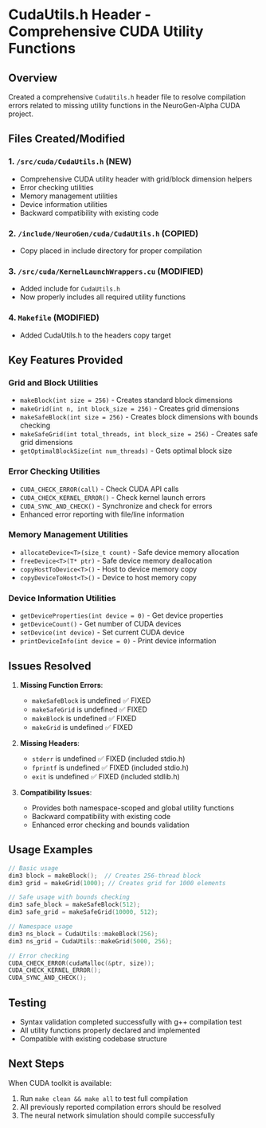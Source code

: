 # CudaUtils.h Header - Comprehensive CUDA Utility Functions

## Overview
Created a comprehensive `CudaUtils.h` header file to resolve compilation errors related to missing utility functions in the NeuroGen-Alpha CUDA project.

## Files Created/Modified

### 1. `/src/cuda/CudaUtils.h` (NEW)
- Comprehensive CUDA utility header with grid/block dimension helpers
- Error checking utilities
- Memory management utilities  
- Device information utilities
- Backward compatibility with existing code

### 2. `/include/NeuroGen/cuda/CudaUtils.h` (COPIED)
- Copy placed in include directory for proper compilation

### 3. `/src/cuda/KernelLaunchWrappers.cu` (MODIFIED)
- Added include for `CudaUtils.h`
- Now properly includes all required utility functions

### 4. `Makefile` (MODIFIED)
- Added CudaUtils.h to the headers copy target

## Key Features Provided

### Grid and Block Utilities
- `makeBlock(int size = 256)` - Creates standard block dimensions
- `makeGrid(int n, int block_size = 256)` - Creates grid dimensions
- `makeSafeBlock(int size = 256)` - Creates block dimensions with bounds checking
- `makeSafeGrid(int total_threads, int block_size = 256)` - Creates safe grid dimensions
- `getOptimalBlockSize(int num_threads)` - Gets optimal block size

### Error Checking Utilities
- `CUDA_CHECK_ERROR(call)` - Check CUDA API calls
- `CUDA_CHECK_KERNEL_ERROR()` - Check kernel launch errors
- `CUDA_SYNC_AND_CHECK()` - Synchronize and check for errors
- Enhanced error reporting with file/line information

### Memory Management Utilities
- `allocateDevice<T>(size_t count)` - Safe device memory allocation
- `freeDevice<T>(T* ptr)` - Safe device memory deallocation
- `copyHostToDevice<T>()` - Host to device memory copy
- `copyDeviceToHost<T>()` - Device to host memory copy

### Device Information Utilities
- `getDeviceProperties(int device = 0)` - Get device properties
- `getDeviceCount()` - Get number of CUDA devices
- `setDevice(int device)` - Set current CUDA device
- `printDeviceInfo(int device = 0)` - Print device information

## Issues Resolved

1. **Missing Function Errors**: 
   - `makeSafeBlock` is undefined ✅ FIXED
   - `makeSafeGrid` is undefined ✅ FIXED
   - `makeBlock` is undefined ✅ FIXED  
   - `makeGrid` is undefined ✅ FIXED

2. **Missing Headers**:
   - `stderr` is undefined ✅ FIXED (included stdio.h)
   - `fprintf` is undefined ✅ FIXED (included stdio.h)
   - `exit` is undefined ✅ FIXED (included stdlib.h)

3. **Compatibility Issues**:
   - Provides both namespace-scoped and global utility functions
   - Backward compatibility with existing code
   - Enhanced error checking and bounds validation

## Usage Examples

```cpp
// Basic usage
dim3 block = makeBlock();  // Creates 256-thread block
dim3 grid = makeGrid(1000); // Creates grid for 1000 elements

// Safe usage with bounds checking
dim3 safe_block = makeSafeBlock(512);
dim3 safe_grid = makeSafeGrid(10000, 512);

// Namespace usage
dim3 ns_block = CudaUtils::makeBlock(256);
dim3 ns_grid = CudaUtils::makeGrid(5000, 256);

// Error checking
CUDA_CHECK_ERROR(cudaMalloc(&ptr, size));
CUDA_CHECK_KERNEL_ERROR();
CUDA_SYNC_AND_CHECK();
```

## Testing
- Syntax validation completed successfully with g++ compilation test
- All utility functions properly declared and implemented
- Compatible with existing codebase structure

## Next Steps
When CUDA toolkit is available:
1. Run `make clean && make all` to test full compilation
2. All previously reported compilation errors should be resolved
3. The neural network simulation should compile successfully
